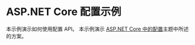 # <a name="aspnet-core-configuration-sample"></a>ASP.NET Core 配置示例

本示例演示如何使用配置 API。 本示例演示 [ASP.NET Core 中的配置](https://docs.microsoft.com/aspnet/core/fundamentals/configuration)主题中所述的方案。
